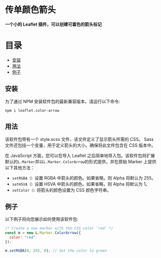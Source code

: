 # 传单颜色箭头

**一个小的 Leaflet 插件，可以创建可着色的箭头标记**

# 目录

- [安装](#安装)
- [用法](#用法)
- [例子](#例子)

## 安装

为了通过 NPM 安装软件包的最新兼容版本，请运行以下命令:

```
npm i leaflet.color-arrow
```

## 用法

该软件包带有一个 style.scss 文件，该文件定义了显示箭头所需的 CSS。 Sass 文件还包括一个变量，用于定义箭头的大小。确保将此文件包含在 CSS 版本中。

在 JavaScript 方面，您可以在导入 Leaflet 之后简单地导入包。该软件包将扩展默认的`L.Marker`并以`L.Marker.ColorArrow`的形式提供，并在原始 Marker 上提供以下其他方法：

- `setRGBA（）`设置 RGBA 中箭头的颜色。如果省略，则 Alpha 将默认为 255。
- `setHSVA（）`设置 HSVA 中箭头的颜色。如果省略，则 Alpha 将默认为 1。
- `setColor（）`将箭头的颜色设置为 CSS 颜色字符串。

## 例子

以下例子将向您展示如何使用该软件包:

```js
/* Create a new marker with the CSS color 'red' */
const m = new L.Marker.ColorArrow({
  color: "red"
});

m.setRGBA(0, 255, 0); // Set the color to green
```

